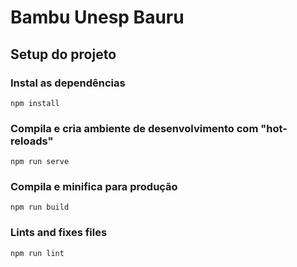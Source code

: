 # Bambu Unesp Bauru

## Setup do projeto 

### Instal as dependências
```
npm install
```

### Compila e cria ambiente de desenvolvimento com "hot-reloads"
```
npm run serve
```

### Compila e minifica para produção
```
npm run build
```

### Lints and fixes files
```
npm run lint
```
